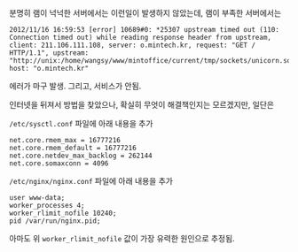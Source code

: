 분명히 램이 넉넉한 서버에서는 이런일이 발생하지 않았는데, 램이 부족한 서버에서는 

```
2012/11/16 16:59:53 [error] 10689#0: *25307 upstream timed out (110: Connection timed out) while reading response header from upstream, client: 211.106.111.108, server: o.mintech.kr, request: "GET / HTTP/1.1", upstream: "http://unix:/home/wangsy/www/mintoffice/current/tmp/sockets/unicorn.sock:/", host: "o.mintech.kr"
```

에러가 마구 발생. 그리고, 서비스가 안됨.

인터넷을 뒤져서 방법을 찾았으나, 확실히 무엇이 해결책인지는 모르겠지만, 일단은

`/etc/sysctl.conf` 파일에 아래 내용을 추가
```
net.core.rmem_max = 16777216
net.core.rmem_default = 16777216
net.core.netdev_max_backlog = 262144
net.core.somaxconn = 4096
```

`/etc/nginx/nginx.conf` 파일에 아래 내용을 추가
```
user www-data;
worker_processes 4;
worker_rlimit_nofile 10240;
pid /var/run/nginx.pid;
```

아마도 위 `worker_rlimit_nofile` 값이 가장 유력한 원인으로 추정됨.